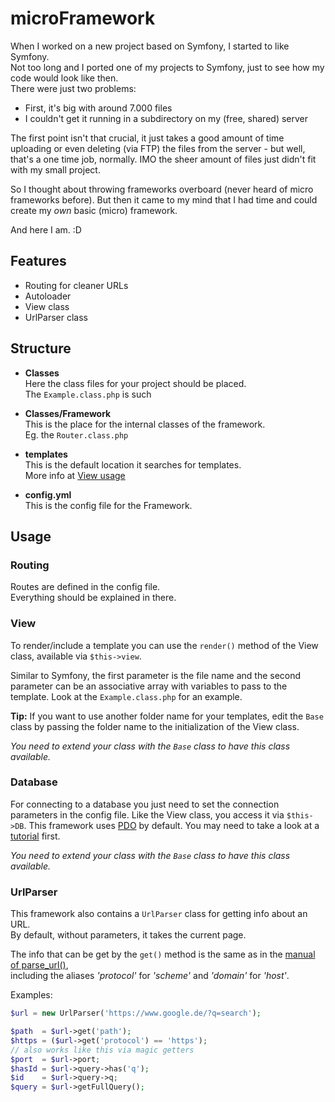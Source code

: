 # microFramework

When I worked on a new project based on Symfony, I started to like Symfony.  
Not too long and I ported one of my projects to Symfony, just to see how my code would look like then.  
There were just two problems:

* First, it's big with around 7.000 files
* I couldn't get it running in a subdirectory on my (free, shared) server

The first point isn't that crucial, it just takes a good amount of time
uploading or even deleting (via FTP) the files from the server - but well,
that's a one time job, normally.
IMO the sheer amount of files just didn't fit with my small project.

So I thought about throwing frameworks overboard (never heard of micro frameworks before).
But then it came to my mind that I had time and could create my *own* basic (micro) framework.

And here I am. :D


## Features

* Routing for cleaner URLs
* Autoloader
* View class
* UrlParser class


## Structure

- **Classes**  
  Here the class files for your project should be placed.  
  The `Example.class.php` is such
  
- **Classes/Framework**  
  This is the place for the internal classes of the framework.  
  Eg. the `Router.class.php`
  
- **templates**  
  This is the default location it searches for templates.  
  More info at [View usage](#custom-tpl-dir)

- **config.yml**  
  This is the config file for the Framework.


## Usage

### Routing

Routes are defined in the config file.  
Everything should be explained in there.

### View

To render/include a template you can use the `render()` method of the View class,
available via `$this->view`.

Similar to Symfony, the first parameter is the file name and the second parameter
can be an associative array with variables to pass to the template.
Look at the `Example.class.php` for an example.

<a name="custom-tpl-dir"></a> **Tip:** If you want to use another folder name for your templates,
edit the `Base` class by passing the folder name to the initialization of the View class.

*You need to extend your class with the `Base` class to have this class available.*

### Database

For connecting to a database you just need to set the connection parameters in the config file.
Like the View class, you access it via `$this->DB`.
This framework uses [PDO](http://php.net/manual/de/book.pdo.php) by default.
You may need to take a look at a [tutorial](https://phpdelusions.net/pdo) first.

*You need to extend your class with the `Base` class to have this class available.*

### UrlParser

This framework also contains a `UrlParser` class for getting info about an URL.  
By default, without parameters, it takes the current page.

The info that can be get by the `get()` method is the same as in the
[manual of parse_url()](http://php.net/manual/en/function.parse-url.php#refsect1-function.parse-url-returnvalues),  
including the aliases *'protocol'* for *'scheme'* and *'domain'* for *'host'*.

Examples:
```php
$url = new UrlParser('https://www.google.de/?q=search');

$path  = $url->get('path');
$https = ($url->get('protocol') == 'https');
// also works like this via magic getters
$port  = $url->port;
$hasId = $url->query->has('q');
$id    = $url->query->q;
$query = $url->getFullQuery();
```
